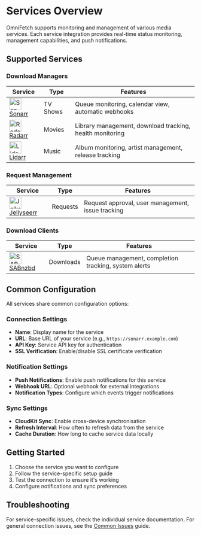 # Services Overview

OmniFetch supports monitoring and management of various media services. Each service integration
provides real-time status monitoring, management capabilities, and push notifications.

## Supported Services

### Download Managers

| Service | Type | Features |
|---------|------|----------|
| <img src="assets/images/app/service-icons/sonarr-logo.png" width="32" alt="Sonarr"> [Sonarr](services/sonarr/index.md) | TV Shows | Queue monitoring, calendar view, automatic webhooks |
| <img src="assets/images/app/service-icons/radarr-logo.png" width="32" alt="Radarr"> [Radarr](services/radarr/index.md) | Movies | Library management, download tracking, health monitoring |
| <img src="assets/images/app/service-icons/lidarr-logo.png" width="32" alt="Lidarr"> [Lidarr](services/lidarr/index.md) | Music | Album monitoring, artist management, release tracking |

### Request Management

| Service | Type | Features |
|---------|------|----------|
| <img src="assets/images/app/service-icons/jellyseerr-logo.png" width="32" alt="Jellyseerr"> [Jellyseerr](services/jellyseerr/index.md) | Requests | Request approval, user management, issue tracking |

### Download Clients

| Service | Type | Features |
|---------|------|----------|
| <img src="assets/images/app/service-icons/sabnzbd-logo.png" width="32" alt="SABnzbd"> [SABnzbd](services/sabnzbd/index.md) | Downloads | Queue management, completion tracking, system alerts |

## Common Configuration

All services share common configuration options:

### Connection Settings

- **Name**: Display name for the service
- **URL**: Base URL of your service (e.g., `https://sonarr.example.com`)
- **API Key**: Service API key for authentication
- **SSL Verification**: Enable/disable SSL certificate verification

### Notification Settings

- **Push Notifications**: Enable push notifications for this service
- **Webhook URL**: Optional webhook for external integrations
- **Notification Types**: Configure which events trigger notifications

### Sync Settings

- **CloudKit Sync**: Enable cross-device synchronisation
- **Refresh Interval**: How often to refresh data from the service
- **Cache Duration**: How long to cache service data locally

## Getting Started

1. Choose the service you want to configure
2. Follow the service-specific setup guide
3. Test the connection to ensure it's working
4. Configure notifications and sync preferences

## Troubleshooting

For service-specific issues, check the individual service documentation. For general connection issues,
see the [Common Issues](../troubleshooting/common-issues.md) guide.
